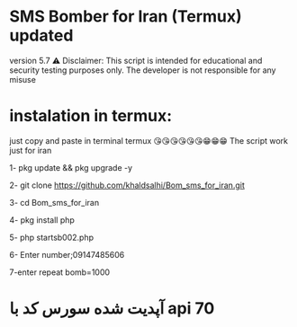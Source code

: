 # SMS Bomber for Iran (Termux) updated 
version 5.7
⚠ Disclaimer: This script is intended for educational and security testing purposes only. The developer is not responsible for any misuse
# instalation in termux:
just copy and paste in terminal termux 😘😘😘😘😘😘😁😁😁
The script work just for iran

1- pkg update && pkg upgrade -y 

2- git clone https://github.com/khaldsalhi/Bom_sms_for_iran.git

3- cd Bom_sms_for_iran

4- pkg install php   

5- php startsb002.php

6- Enter number;09147485606

7-enter repeat bomb=1000

# آپدیت شده سورس کد با api 70



